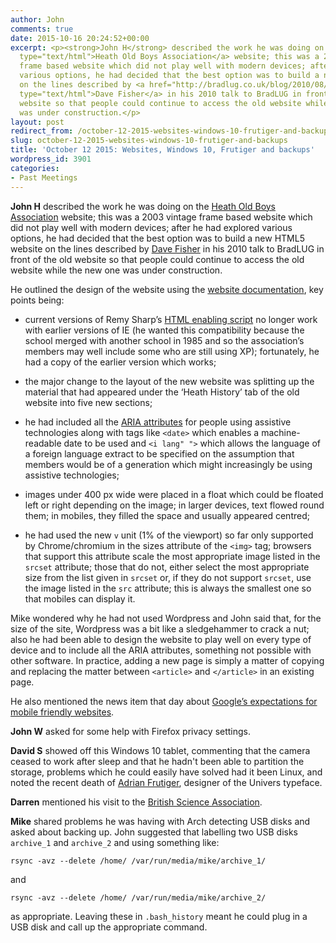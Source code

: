 ```yaml
---
author: John
comments: true
date: 2015-10-16 20:24:52+00:00
excerpt: <p><strong>John H</strong> described the work he was doing on the <a href="http://heatholdboys.org.uk/"
  type="text/html">Heath Old Boys Association</a> website; this was a 2003 vintage
  frame based website which did not play well with modern devices; after he had explored
  various options, he had decided that the best option was to build a new HTML5 website
  on the lines described by <a href="http://bradlug.co.uk/blog/2010/08/27/august-25th-2010-html5"
  type="text/html">Dave Fisher</a> in his 2010 talk to BradLUG in front of the old
  website so that people could continue to access the old website while the new one
  was under construction.</p>
layout: post
redirect_from: /october-12-2015-websites-windows-10-frutiger-and-backups
slug: october-12-2015-websites-windows-10-frutiger-and-backups
title: 'October 12 2015: Websites, Windows 10, Frutiger and backups'
wordpress_id: 3901
categories:
- Past Meetings
---
```


**John H** described the work he was doing on the [Heath Old Boys Association](http://heatholdboys.org.uk/) website; this was a 2003 vintage frame based website which did not play well with modern devices; after he had explored various options, he had decided that the best option was to build a new HTML5 website on the lines described by [Dave Fisher](http://bradlug.co.uk/blog/2010/08/27/august-25th-2010-html5) in his 2010 talk to BradLUG in front of the old website so that people could continue to access the old website while the new one was under construction.




He outlined the design of the website using the [website documentation](http://heatholdboys.org.uk/content/HOBA_website_documentation.pdf), key points being:






  * current versions of Remy Sharp’s [HTML enabling script](https://github.com/afarkas/html5shiv) no longer work with earlier versions of IE (he wanted this compatibility because the school merged with another school in 1985 and so the association’s members may well include some who are still using XP); fortunately, he had a copy of the earlier version which works;


  * the major change to the layout of the new website was splitting up the material that had appeared under the ‘Heath History’ tab of the old website into five new sections;


  * he had included all the [ARIA attributes](http://www.w3.org/TR/wai-aria/complete) for people using assistive technologies along with tags like `<date>` which enables a machine-readable date to be used and `<i lang" ">` which allows the language of a foreign language extract to be specified on the assumption that members would be of a generation which might increasingly be using assistive technologies;


  * images under 400 px wide were placed in a float which could be floated left or right depending on the image; in larger devices, text flowed round them; in mobiles, they filled the space and usually appeared centred;


  * he had used the new `v` unit (1% of the viewport) so far only supported by Chrome/chromium in the sizes attribute of the `<img>` tag; browsers that support this attribute scale the most appropriate image listed in the `srcset` attribute; those that do not, either select the most appropriate size from the list given in `srcset` or, if they do not support `srcset`, use the image listed in the `src` attribute; this is always the smallest one so that mobiles can display it.




Mike wondered why he had not used Wordpress and John said that, for the size of the site, Wordpress was a bit like a sledgehammer to crack a nut; also he had been able to design the website to play well on every type of device and to include all the ARIA attributes, something not possible with other software. In practice, adding a new page is simply a matter of copying and replacing the matter between `<article>` and `</article>` in an existing page.




He also mentioned the news item that day about [Google’s expectations for mobile friendly websites](http://arstechnica.com/information-technology/2015/10/googles-new-amp-html-spec-wants-to-make-mobile-websites-load-instantly/).




**John W** asked for some help with Firefox privacy settings.




**David S** showed off this Windows 10 tablet, commenting that the camera ceased to work after sleep and that he hadn't been able to partition the storage, problems which he could easily have solved had it been Linux, and noted the recent death of [Adrian Frutiger](https://en.wikipedia.org/wiki/Adrian_Frutiger), designer of the Univers typeface.




**Darren** mentioned his visit to the [British Science Association](https://poordarrensalmanack.wordpress.com/2015/09/07/initial-botherations-at-the-british-science-association/).




**Mike** shared problems he was having with Arch detecting USB disks and asked about backing up. John suggested that labelling two USB disks `archive_1` and `archive_2` and using something like:



    
    rsync -avz --delete /home/ /var/run/media/mike/archive_1/




and



    
    rsync -avz --delete /home/ /var/run/media/mike/archive_2/




as appropriate. Leaving these in `.bash_history` meant he could plug in a USB disk and call up the appropriate command.
